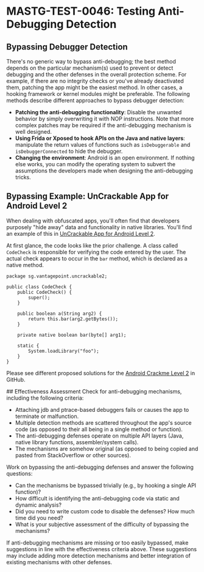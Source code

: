# MASTG-TEST-0046: Testing Anti-Debugging Detection

## Bypassing Debugger Detection

There's no generic way to bypass anti-debugging; the best method depends on the particular mechanism(s) used to prevent or detect debugging and the other defenses in the overall protection scheme. For example, if there are no integrity checks or you've already deactivated them, patching the app might be the easiest method. In other cases, a hooking framework or kernel modules might be preferable. The following methods describe different approaches to bypass debugger detection:

- **Patching the anti-debugging functionality**: Disable the unwanted behavior by simply overwriting it with NOP instructions. Note that more complex patches may be required if the anti-debugging mechanism is well designed.
- **Using Frida or Xposed to hook APIs on the Java and native layers**: manipulate the return values of functions such as `isDebuggerable` and `isDebuggerConnected` to hide the debugger.
- **Changing the environment**: Android is an open environment. If nothing else works, you can modify the operating system to subvert the assumptions the developers made when designing the anti-debugging tricks.

## Bypassing Example: UnCrackable App for Android Level 2

When dealing with obfuscated apps, you'll often find that developers purposely "hide away" data and functionality in native libraries. You'll find an example of this in [UnCrackable App for Android Level 2](https://github.com/OWASP/owasp-mstg/tree/master/Crackmes/Android/Level_02).

At first glance, the code looks like the prior challenge. A class called `CodeCheck` is responsible for verifying the code entered by the user. The actual check appears to occur in the `bar` method, which is declared as a native method.

```
package sg.vantagepoint.uncrackable2;

public class CodeCheck {
    public CodeCheck() {
        super();
    }

    public boolean a(String arg2) {
        return this.bar(arg2.getBytes());
    }

    private native boolean bar(byte[] arg1);

    static {
        System.loadLibrary("foo");
    }
}
```
Please see different proposed solutions for the [Android Crackme Level 2](https://github.com/OWASP/owasp-mastg/tree/master/Crackmes/Android/Level_02) in GitHub.

## Effectiveness Assessment
Check for anti-debugging mechanisms, including the following criteria:

- Attaching jdb and ptrace-based debuggers fails or causes the app to terminate or malfunction.
- Multiple detection methods are scattered throughout the app's source code (as opposed to their all being in a single method or function).
- The anti-debugging defenses operate on multiple API layers (Java, native library functions, assembler/system calls).
- The mechanisms are somehow original (as opposed to being copied and pasted from StackOverflow or other sources).

Work on bypassing the anti-debugging defenses and answer the following questions:

- Can the mechanisms be bypassed trivially (e.g., by hooking a single API function)?
- How difficult is identifying the anti-debugging code via static and dynamic analysis?
- Did you need to write custom code to disable the defenses? How much time did you need?
- What is your subjective assessment of the difficulty of bypassing the mechanisms?

If anti-debugging mechanisms are missing or too easily bypassed, make suggestions in line with the effectiveness criteria above. These suggestions may include adding more detection mechanisms and better integration of existing mechanisms with other defenses.

